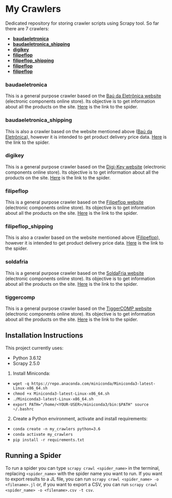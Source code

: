 # My Crawlers

Dedicated repository for storing crawler scripts using Scrapy tool. So far there are 7 crawlers:

- **[baudaeletronica](###baudaeletronica)**
- **[baudaeletronica_shipping](baudaeletronica_shipping)**
- **[digikey](digikey)**
- **[filipeflop](filipeflop)**
- **[filipeflop_shipping](filipeflop_shipping)**
- **[filipeflop](filipeflop)**
- **[filipeflop](filipeflop)**

### baudaeletronica

This is a general purpose crawler based on the [Baú da Eletrônica website](https://www.baudaeletronica.com.br/?gclid=CjwKCAiA6seQBhAfEiwAvPqu11zqrLLNP4G074_0oRTV6MLQCXVkVB-eVhounV9Pq0njX0xMLYdHvBoC-ncQAvD_BwE) (electronic components online store). Its objective is to get information about all the products on the site. [Here](websites_crawlers/spiders/baudaeletronica.py) is the link to the spider.

### baudaeletronica_shipping

This is also a crawler based on the website mentioned above ([Baú da Eletrônica](https://www.baudaeletronica.com.br/?gclid=CjwKCAiA6seQBhAfEiwAvPqu11zqrLLNP4G074_0oRTV6MLQCXVkVB-eVhounV9Pq0njX0xMLYdHvBoC-ncQAvD_BwE)), however it is intended to get product delivery price data. [Here](websites_crawlers/spiders/baudaeletronica_shipping.py) is the link to the spider.

### digikey

This is a general purpose crawler based on the [Digi-Key website](https://www.digikey.com.br/) (electronic components online store). Its objective is to get information about all the products on the site. [Here](websites_crawlers/spiders/digikey.py) is the link to the spider.

### filipeflop

This is a general purpose crawler based on the [Filipeflop website](https://www.filipeflop.com/) (electronic components online store). Its objective is to get information about all the products on the site. [Here](websites_crawlers/spiders/filipeflop.py) is the link to the spider.

### filipeflop_shipping

This is also a crawler based on the website mentioned above ([Filipeflop](https://www.filipeflop.com/)), however it is intended to get product delivery price data. [Here](websites_crawlers/spiders/filipeflop_shipping.py) is the link to the spider.

### soldafria

This is a general purpose crawler based on the [SoldaFria website](https://www.soldafria.com.br/) (electronic components online store). Its objective is to get information about all the products on the site. [Here](websites_crawlers/spiders/soldafria.py) is the link to the spider.


### tiggercomp

This is a general purpose crawler based on the [TiggerCOMP website](https://tiggercomp.com.br/novaloja2/) (electronic components online store). Its objective is to get information about all the products on the site. [Here](websites_crawlers/spiders/tiggercomp.py) is the link to the spider.

## Installation Instructions

This project currently uses:
- Python 3.6.12
- Scrapy 2.5.0

1. Install Miniconda:
- `wget -q https://repo.anaconda.com/miniconda/Miniconda3-latest-Linux-x86_64.sh`
- `chmod +x Miniconda3-latest-Linux-x86_64.sh`
- `./Miniconda3-latest-Linux-x86_64.sh`
- `export PATH="/home/<YOUR-USER>/miniconda3/bin:$PATH" source ~/.bashrc`

2. Create a Python environment, activate and install requirements:
- `conda create -n my_crawlers python=3.6`
- `conda activate my_crawlers`
- `pip install -r requirements.txt`

## Running a Spider

To run a spider you can type `scrapy crawl <spider_name>` in the terminal, replacing `<spider_name>` with the spider name you want to run. If you want to export results to a JL file, you can run `scrapy crawl <spider_name> -o <filename>.jl` or, if you want to export a CSV, you can run `scrapy crawl <spider_name> -o <filename>.csv -t csv`.